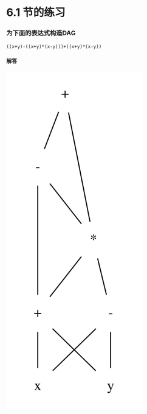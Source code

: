 # 6.1 节的练习
### 为下面的表达式构造DAG
    ((x+y)-((x+y)*(x-y)))+((x+y)*(x-y))

#### 解答
![6.1.1](http://github.com/OkabeRintarou/DragonBook2e/raw/master/ch06/6.1/assets/6.1.1.svg)

